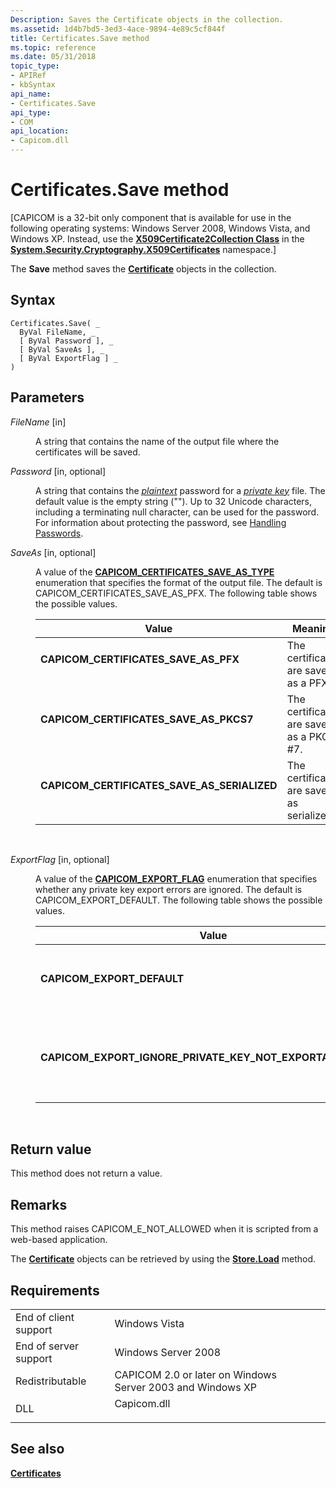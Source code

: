 ```yaml
---
Description: Saves the Certificate objects in the collection.
ms.assetid: 1d4b7bd5-3ed3-4ace-9894-4e89c5cf844f
title: Certificates.Save method
ms.topic: reference
ms.date: 05/31/2018
topic_type:
- APIRef
- kbSyntax
api_name:
- Certificates.Save
api_type:
- COM
api_location:
- Capicom.dll
---
```


# Certificates.Save method

\[CAPICOM is a 32-bit only component that is available for use in the following operating systems: Windows Server 2008, Windows Vista, and Windows XP. Instead, use the [**X509Certificate2Collection Class**](https://msdn.microsoft.com/library/Hh424013(v=MSDN.10).aspx) in the [**System.Security.Cryptography.X509Certificates**](https://msdn.microsoft.com/library/73091bzx(v=VS.71).aspx) namespace.\]

The **Save** method saves the [**Certificate**](certificate.md) objects in the collection.

## Syntax


```VB
Certificates.Save( _
  ByVal FileName, _
  [ ByVal Password ], _
  [ ByVal SaveAs ], _
  [ ByVal ExportFlag ] _
)
```



## Parameters

<dl> <dt>

*FileName* \[in\]
</dt> <dd>

A string that contains the name of the output file where the certificates will be saved.

</dd> <dt>

*Password* \[in, optional\]
</dt> <dd>

A string that contains the [*plaintext*](https://msdn.microsoft.com/en-us/library/ms721603(v=VS.85).aspx) password for a [*private key*](https://msdn.microsoft.com/en-us/library/ms721603(v=VS.85).aspx) file. The default value is the empty string (""). Up to 32 Unicode characters, including a terminating null character, can be used for the password. For information about protecting the password, see [Handling Passwords](https://msdn.microsoft.com/en-us/library/ms717799(v=VS.85).aspx).

</dd> <dt>

*SaveAs* \[in, optional\]
</dt> <dd>

A value of the [**CAPICOM\_CERTIFICATES\_SAVE\_AS\_TYPE**](capicom-certificates-save-as-type.md) enumeration that specifies the format of the output file. The default is CAPICOM\_CERTIFICATES\_SAVE\_AS\_PFX. The following table shows the possible values.



| Value                                                                                                                                                                                                                                          | Meaning                                              |
|------------------------------------------------------------------------------------------------------------------------------------------------------------------------------------------------------------------------------------------------|------------------------------------------------------|
| <span id="CAPICOM_CERTIFICATES_SAVE_AS_PFX"></span><span id="capicom_certificates_save_as_pfx"></span><dl> <dt>**CAPICOM\_CERTIFICATES\_SAVE\_AS\_PFX**</dt> </dl>                      | The certificates are saved as a PFX.<br/>      |
| <span id="CAPICOM_CERTIFICATES_SAVE_AS_PKCS7"></span><span id="capicom_certificates_save_as_pkcs7"></span><dl> <dt>**CAPICOM\_CERTIFICATES\_SAVE\_AS\_PKCS7**</dt> </dl>                | The certificates are saved as a PKCS \#7.<br/> |
| <span id="CAPICOM_CERTIFICATES_SAVE_AS_SERIALIZED"></span><span id="capicom_certificates_save_as_serialized"></span><dl> <dt>**CAPICOM\_CERTIFICATES\_SAVE\_AS\_SERIALIZED**</dt> </dl> | The certificates are saved as serialized.<br/> |



 

</dd> <dt>

*ExportFlag* \[in, optional\]
</dt> <dd>

A value of the [**CAPICOM\_EXPORT\_FLAG**](capicom-export-flag.md) enumeration that specifies whether any private key export errors are ignored. The default is CAPICOM\_EXPORT\_DEFAULT. The following table shows the possible values.



| Value                                                                                                                                                                                                                                                                                          | Meaning                                               |
|------------------------------------------------------------------------------------------------------------------------------------------------------------------------------------------------------------------------------------------------------------------------------------------------|-------------------------------------------------------|
| <span id="CAPICOM_EXPORT_DEFAULT"></span><span id="capicom_export_default"></span><dl> <dt>**CAPICOM\_EXPORT\_DEFAULT**</dt> </dl>                                                                                                      | Private key export errors are not ignored.<br/> |
| <span id="CAPICOM_EXPORT_IGNORE_PRIVATE_KEY_NOT_EXPORTABLE_ERROR"></span><span id="capicom_export_ignore_private_key_not_exportable_error"></span><dl> <dt>**CAPICOM\_EXPORT\_IGNORE\_PRIVATE\_KEY\_NOT\_EXPORTABLE\_ERROR**</dt> </dl> | Private key export errors are ignored.<br/>     |



 

</dd> </dl>

## Return value

This method does not return a value.

## Remarks

This method raises CAPICOM\_E\_NOT\_ALLOWED when it is scripted from a web-based application.

The [**Certificate**](certificate.md) objects can be retrieved by using the [**Store.Load**](store-load.md) method.

## Requirements



|                                  |                                                                                        |
|----------------------------------|----------------------------------------------------------------------------------------|
| End of client support<br/> | Windows Vista<br/>                                                               |
| End of server support<br/> | Windows Server 2008<br/>                                                         |
| Redistributable<br/>       | CAPICOM 2.0 or later on Windows Server 2003 and Windows XP<br/>                  |
| DLL<br/>                   | <dl> <dt>Capicom.dll</dt> </dl> |



## See also

<dl> <dt>

[**Certificates**](certificates.md)
</dt> </dl>

 

 





